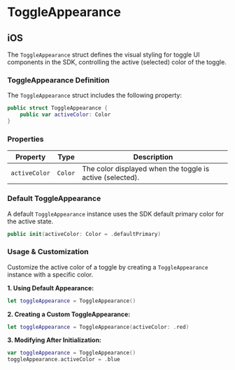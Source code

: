 # ToggleAppearance

## iOS

The `ToggleAppearance` struct defines the visual styling for toggle UI components in the SDK, controlling the active (selected) color of the toggle.

### ToggleAppearance Definition

The `ToggleAppearance` struct includes the following property:

```swift
public struct ToggleAppearance {
    public var activeColor: Color
}
```

### Properties

| Property      | Type    | Description                                               |
| ------------- | ------- | --------------------------------------------------------- |
| `activeColor` | `Color` | The color displayed when the toggle is active (selected). |

### Default ToggleAppearance

A default `ToggleAppearance` instance uses the SDK default primary color for the active state.

```swift
public init(activeColor: Color = .defaultPrimary)
```

### Usage & Customization

Customize the active color of a toggle by creating a `ToggleAppearance` instance with a specific color.

**1. Using Default Appearance:**

```swift
let toggleAppearance = ToggleAppearance()
```

**2. Creating a Custom ToggleAppearance:**

```swift
let toggleAppearance = ToggleAppearance(activeColor: .red)
```

**3. Modifying After Initialization:**

```swift
var toggleAppearance = ToggleAppearance()
toggleAppearance.activeColor = .blue
```
